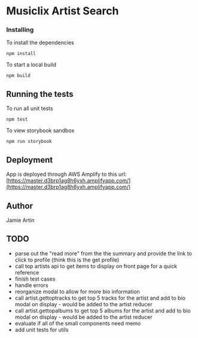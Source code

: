 # Musiclix Artist Search

### Installing

To install the dependencies

`npm install`

To start a local build

`npm build`

## Running the tests

To run all unit tests 

`npm test`

To view storybook sandbox

`npm run storybook`

## Deployment

App is deployed through AWS Amplify to this url: [https://master.d3brp1ag8h6yxh.amplifyapp.com/](https://master.d3brp1ag8h6yxh.amplifyapp.com/)

## Author

Jamie Artin

## TODO
* parse out the "read more" from the the summary and provide the link to click to profile (think this is the get profile)
* call top artists api to get items to display on front page for a quick reference
* finish test cases
* handle errors
* reorganize modal to allow for more bio information
* call artist.gettoptracks to get top 5 tracks for the artist and add to bio modal on display - would be added to the artist reducer
* call artist.gettopalbums to get top 5 albums for the artist and add to bio modal on display - would be added to the artist reducer
* evaluate if all of the small components need memo
* add unit tests for utils